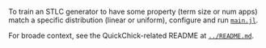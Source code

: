 To train an STLC generator to have some property (term size or num apps) match a specific distribution (linear or uniform), configure and run [`main.jl`](main.jl).

For broade context, see the QuickChick-related README at [`../README.md`](../README.md).